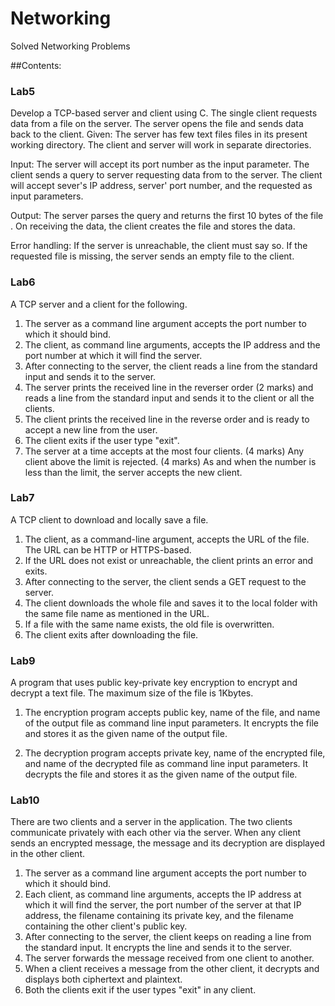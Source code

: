 # Networking
Solved Networking Problems

##Contents:

### Lab5

Develop a TCP-based server and client using C. The single client requests data from a file on the server. The server opens the file and sends data back to the client.
Given: The server has few text files files in its present working directory. The client and server will work in separate directories.

Input: The server will accept its port number as the input parameter. The client sends a query to server requesting data from <filename> to the server. The client will accept sever's IP address, server' port number, and the requested <filename> as input parameters.

Output: The server parses the query and returns the first 10 bytes of the file <filename>.
On receiving the data, the client creates the file <filename> and stores the data.

Error handling:
If the server is unreachable, the client must say so.
If the requested <filename> file is missing, the server sends an empty file to the client.
  
  
### Lab6

A TCP server and a client for the following.
1. The server as a command line argument accepts the port number to which it should bind.
2. The client, as command line arguments, accepts the IP address and the port number at which it will find the server. 
3. After connecting to the server, the client reads a line from the standard input and sends it to the server. 
4. The server prints the received line in the reverser order (2 marks) and reads a line from the standard input and sends it to the client or all the clients.
5. The client prints the received line in the reverse order and is ready to accept a new line from the user. 
6. The client exits if the user type "exit". 
7. The server at a time accepts at the most four clients. (4 marks) Any client above the limit is rejected. (4 marks) As and when the number is less than the limit, the server accepts the new client.


### Lab7

A TCP client to download and locally save a file.

1. The client, as a command-line argument, accepts the URL of the file. The URL can be HTTP or HTTPS-based.
2. If the URL does not exist or unreachable, the client prints an error and exits.
3. After connecting to the server, the client sends a GET request to the server.
4. The client downloads the whole file and saves it to the local folder with the same file name as mentioned in the URL.
5. If a file with the same name exists, the old file is overwritten.
6. The client exits after downloading the file.


### Lab9

A program that uses public key-private key encryption to encrypt and decrypt a text file. 
The maximum size of the file is 1Kbytes. 

1. The encryption program accepts public key, name of the file, and name of the output file as command line input parameters. It encrypts the file and stores it as the given name of the output file.

2. The decryption program accepts private key, name of the encrypted file, and name of the decrypted file as command line input parameters. It decrypts the file and stores it as the given name of the output file.


### Lab10

There are two clients and a server in the application. The two clients communicate privately with each other via the server. When any client sends an encrypted message, the message and its decryption are displayed in the other client.

1. The server as a command line argument accepts the port number to which it should bind.
2. Each client, as command line arguments, accepts the IP address at which it will find the server, the port number of the server at that IP address, the filename containing its private key, and the filename containing the other client's public key.
3. After connecting to the server, the client keeps on reading a line from the standard input. It encrypts the line and sends it to the server. 
4. The server forwards the message received from one client to another. 
5. When a client receives a message from the other client, it decrypts and displays both ciphertext and plaintext. 
6. Both the clients exit if the user types "exit" in any client. 


